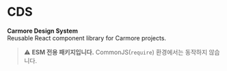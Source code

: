 # CDS

**Carmore Design System**  
Reusable React component library for Carmore projects.

> ⚠️ **ESM 전용 패키지입니다.** CommonJS(`require`) 환경에서는 동작하지 않습니다.
